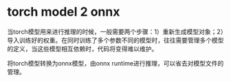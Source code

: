# torch model 2 onnx

当torch模型用来进行推理的时候，一般需要两个步骤：1）重新生成模型对象；2）导入训练好的权重。在同时训练了多个参数不同的模型时，往往需要管理多个模型的定义，当这些模型相互依赖时，代码将变得难以维护。

将torch模型转换为onnx模型，由onnx runtime进行推理，可以省去对模型文件的管理。
